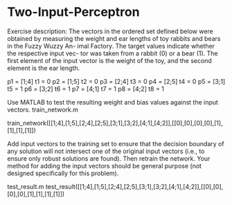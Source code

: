 # Two-Input-Perceptron

Exercise description:
The vectors in the ordered set defined below were obtained by measuring the weight and ear lengths of toy rabbits and bears in the Fuzzy Wuzzy An- imal Factory. The target values indicate whether the respective input vec- tor was taken from a rabbit (0) or a bear (1). The first element of the input vector is the weight of the toy, and the second element is the ear length.

p1 = [1;4] t1 = 0
p2 = [1;5] t2 = 0
p3 = [2;4] t3 = 0
p4 = [2;5] t4 = 0
p5 = [3;1] t5 = 1
p6 = [3;2] t6 = 1
p7 = [4;1] t7 = 1
p8 = [4;2] t8 = 1

Use MATLAB to test the resulting weight and bias values against the input vectors.
train_network.m

train_network([[1;4],[1;5],[2;4],[2;5],[3;1],[3;2],[4;1],[4;2]],[[0],[0],[0],[0],[1],[1],[1],[1]])

Add input vectors to the training set to ensure that the decision boundary of any solution will not intersect one of the original input vectors (i.e., to ensure only robust solutions are found). Then retrain the network. Your method for adding the input vectors should be general purpose (not designed specifically for this problem).

test_result.m
test_result([[1;4],[1;5],[2;4],[2;5],[3;1],[3;2],[4;1],[4;2]],[[0],[0],[0],[0],[1],[1],[1],[1]])
